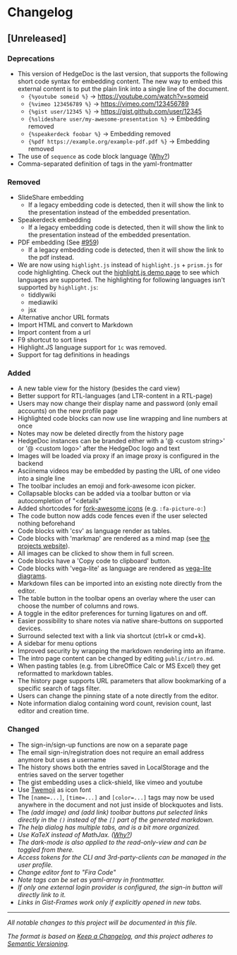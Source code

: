 <!--
SPDX-FileCopyrightText: 2021 The HedgeDoc developers (see AUTHORS file)

SPDX-License-Identifier: CC-BY-SA-4.0
-->

# Changelog

## [Unreleased]

### Deprecations
- This version of HedgeDoc is the last version, that supports the following short code syntax for embedding content. The
  new way to embed this external content is to put the plain link into a single line of the document.
    - `{%youtube someid %}` -> https://youtube.com/watch?v=someid
    - `{%vimeo 123456789 %}` -> https://vimeo.com/123456789
    - `{%gist user/12345 %}` -> https://gist.github.com/user/12345
    - `{%slideshare user/my-awesome-presentation %}` -> Embedding removed
    - `{%speakerdeck foobar %}` -> Embedding removed
    - `{%pdf https://example.org/example-pdf.pdf %}` -> Embedding removed
- The use of `sequence` as code block language ([Why?](https://hedgedoc.org/faq/))
- Comma-separated definition of tags in the yaml-frontmatter

### Removed

- SlideShare embedding
    - If a legacy embedding code is detected, then it will show the link to the presentation instead of the embedded
      presentation.
- Speakerdeck embedding
    - If a legacy embedding code is detected, then it will show the link to the presentation instead of the embedded
      presentation.
- PDF embedding (See [#959](https://github.com/hedgedoc/react-client/issues/959))
    - If a legacy embedding code is detected, then it will show the link to the pdf instead.
- We are now using `highlight.js` instead of `highlight.js` + `prism.js` for code highlighting. Check out
  the [highlight.js demo page](https://highlightjs.org/static/demo/) to see which languages are supported. The
  highlighting for following languages isn't supported by `highlight.js`:
    - tiddlywiki
    - mediawiki
    - jsx
- Alternative anchor URL formats
- Import HTML and convert to Markdown
- Import content from a url
- F9 shortcut to sort lines
- Highlight.JS language support for `1c` was removed.
- Support for tag definitions in headings

### Added

- A new table view for the history (besides the card view)
- Better support for RTL-languages (and LTR-content in a RTL-page)
- Users may now change their display name and password (only email accounts) on the new profile page
- Highlighted code blocks can now use line wrapping and line numbers at once
- Notes may now be deleted directly from the history page
- HedgeDoc instances can be branded either with a '@ \<custom string\>' or '@ \<custom logo\>' after the HedgeDoc logo and text
- Images will be loaded via proxy if an image proxy is configured in the backend
- Asciinema videos may be embedded by pasting the URL of one video into a single line
- The toolbar includes an emoji and fork-awesome icon picker.
- Collapsable blocks can be added via a toolbar button or via autocompletion of "<details"
- Added shortcodes for [fork-awesome icons](https://forkaweso.me/Fork-Awesome/icons/) (e.g. `:fa-picture-o:`)
- The code button now adds code fences even if the user selected nothing beforehand
- Code blocks with 'csv' as language render as tables.
- Code blocks with 'markmap' are rendered as a mind map (see [the projects website](https://markmap.js.org/repl)).
- All images can be clicked to show them in full screen.
- Code blocks have a 'Copy code to clipboard' button.
- Code blocks with 'vega-lite' as language are rendered as [vega-lite diagrams](https://vega.github.io/vega-lite/examples/).
- Markdown files can be imported into an existing note directly from the editor.
- The table button in the toolbar opens an overlay where the user can choose the number of columns and rows.
- A toggle in the editor preferences for turning ligatures on and off.
- Easier possibility to share notes via native share-buttons on supported devices.
- Surround selected text with a link via shortcut (ctrl+k or cmd+k).
- A sidebar for menu options
- Improved security by wrapping the markdown rendering into an iframe.
- The intro page content can be changed by editing `public/intro.md`.
- When pasting tables (e.g. from LibreOffice Calc or MS Excel) they get reformatted to markdown tables.
- The history page supports URL parameters that allow bookmarking of a specific search of tags filter.
- Users can change the pinning state of a note directly from the editor.
- Note information dialog containing word count, revision count, last editor and creation time.

### Changed

- The sign-in/sign-up functions are now on a separate page
- The email sign-in/registration does not require an email address anymore but uses a username
- The history shows both the entries saved in LocalStorage and the entries saved on the server together
- The gist embedding uses a click-shield, like vimeo and youtube
- Use [Twemoji](https://twemoji.twitter.com/) as icon font
- The `[name=...]`, `[time=...]` and `[color=...]` tags may now be used anywhere in the document and not just inside of blockquotes and lists.
- The <i class="fa fa-picture-o"/> (add image) and <i class="fa fa-link"/> (add link) toolbar buttons put selected links directly in the `()` instead of the `[]` part of the generated markdown.
- The help dialog has multiple tabs, and is a bit more organized.
- Use KaTeX instead of MathJax. ([Why?](https://docs.hedgedoc.org/faq/))
- The dark-mode is also applied to the read-only-view and can be toggled from there.
- Access tokens for the CLI and 3rd-party-clients can be managed in the user profile.
- Change editor font to "Fira Code"
- Note tags can be set as yaml-array in frontmatter.
- If only one external login provider is configured, the sign-in button will directly link to it.
- Links in Gist-Frames work only if explicitly opened in new tabs.

---

All notable changes to this project will be documented in this file.

The format is based on [Keep a Changelog](https://keepachangelog.com/en/1.0.0/),
and this project adheres to [Semantic Versioning](https://semver.org/spec/v2.0.0.html).
